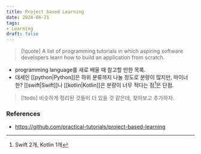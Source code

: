 ```yaml
---
title: Project based Learning
date: 2024-06-21
tags:
- Learning
draft: false
---
```



> [!quote] A list of programming tutorials in which aspiring software developers learn how to build an application from scratch.

- programming language를 새로 배울 때 참고할 만한 목록.
- 대세인 [[python|Python]]은 하위 분류까지 나눌 정도로 분량이 많지만, 마이너한? [[swift|Swift]]나 [[kotlin|Kotlin]]은 분량이 너무 적다는 점[^1]은 단점.

[^1]: Swift 2개, Kotlin 1개


> [!todo] 비슷하게 정리된 것들이 더 있을 것 같은데, 찾아보고 추가하자.



### References
- https://github.com/practical-tutorials/project-based-learning